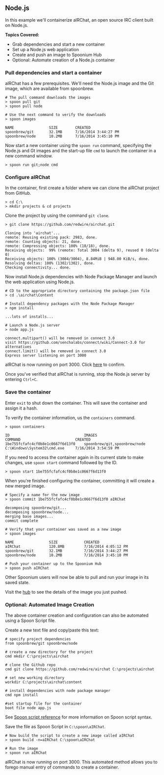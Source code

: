 ## Node.js

In this example we'll containerize aIRChat, an open source IRC client built on Node.js.

**Topics Covered:**

- Grab dependencies and start a new container
- Set up a Node.js web application
- Create and push an image to Spoonium Hub
- Optional: Automate creation of a Node.js container

### Pull dependencies and start a container

aIRChat has a few prerequisites. We'll need the Node.js image and the Git image, which are available from spoonbrew.

```
# The pull command downloads the images
> spoon pull git
> spoon pull node

# Use the next command to verify the downloads
> spoon images

NAME  				SIZE 		CREATED
spoonbrew/git 		32.1MB   	7/16/2014 3:44:27 PM
spoonbrew/node		10.2MB   	7/16/2014 3:45:10 PM
```

Now start a new container using the `spoon run` command, specifying the Node.js and Gt images and the start-up file `cmd` to launch the container in a new command window.

```
> spoon run git;node cmd
```

### Configure aIRChat

In the container, first create a folder where we can clone the aIRChat project from GitHub.

```
> cd C:\
> mkdir projects & cd projects
```

Clone the project by using the command `git clone`.

```
> git clone https://github.com/redwire/airchat.git

Cloning into 'airchat'...
remote: Reusing existing pack: 2983, done.
remote: Counting objects: 21, done.
remote: Compressing objects: 100% (18/18), done.
Receiving objects:  99% (remote: Total 3004 (delta 9), reused 0 (delta 0)
Receiving objects: 100% (3004/3004), 8.84MiB | 948.00 KiB/s, done.
Resolving deltas: 100% (1302/1302), done.
Checking connectivity... done.
```

Now install Node.js dependencies with Node Package Manager and launch the web application using Node.js.

```
# CD to the appropriate directory containing the package.json file
> cd .\airchat\Content

# Install dependency packages with the Node Package Manager
> npm install

...lots of installs...

# Launch a Node.js server
> node app.js

connect.multipart() will be removed in connect 3.0
visit https://github.com/senchalabs/connect/wiki/Connect-3.0 for alternatives
connect.limit() will be removed in connect 3.0
Express server listening on port 3000
```

aIRChat is now running on port 3000.  Click [here](http://localhost:3000) to confirm.

Once you've verified that aIRChat is running, stop the Node.js server by entering `Ctrl+C`.

### Save the container

Enter `exit` to shut down the container. This will save the container and assign it a hash.

To verify the container information, us the `containers` command.

```
> spoon containers

ID  								IMAGES 							COMMAND   						CREATED
1be755fcfafc4cf0b8e1c0667f6d13f0	spoonbrew/git,spoonbrew/node   	C:\Windows\System32\cmd.exe   	7/16/2014 3:54:59 PM
```

If you need to access the container again in its current state to make changes, use `spoon start` command followed by the ID.

```
> spoon start 1be755fcfafc4cf0b8e1c0667f6d13f0
```

When you're finished configuring the container, committing it will create a new merged image.

```
# Specify a name for the new image
> spoon commit 1be755fcfafc4cf0b8e1c0667f6d13f0 aIRChat

decomposing spoonbrew/git...
decomposing spoonbrew/node...
merging base images...
commit complete

# Verify that your container was saved as a new image
> spoon images

NAME  				SIZE 			CREATED
aIRChat 		    120.8MB  		7/16/2014 4:05:12 PM
spoonbrew/git 		32.1MB   		7/16/2014 3:44:27 PM
spoonbrew/node		10.2MB   		7/16/2014 3:45:10 PM

# Push your container up to the Spoonium Hub
> spoon push aIRChat
```

Other Spoonium users will now be able to pull and run your image in its saved state.

Visit the [hub](http://spoonium.net/hub) to see the details of the image you just pushed.

### Optional: Automated Image Creation

The above container creation and configuration can also be automated using a Spoon Script file.

Create a new text file and copy/paste this text:

```
# specify project dependencies
from spoonbrew/git spoonbrew/node

# create a new directory for the project
cmd mkdir C:\projects\airchat

# clone the Github repo
cmd git clone https://github.com/redwire/airchat C:\projects\airchat

# set new working directory
workdir C:\projects\airchat\content

# install dependencies with node package manager
cmd npm install

#set startup file for the container
boot file node app.js
```

See [Spoon script reference](/docs/reference#spoon+scripts) for more information on Spoon script syntax.

Save the file as Spoon Script in `C:\spoon\aIRChat`.

```
# Now build the script to create a new image called aIRChat
> spoon build -n=aIRChat C:\spoon\aIRChat

# Run the image
> spoon run aIRChat 
```

aIRChat is now running on port 3000. This automated method allows you to forego manual entry of commands to create a container.